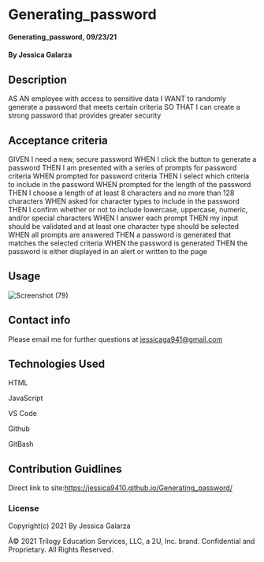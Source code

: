 # Generating_password

#### Generating_password, 09/23/21

#### By Jessica Galarza

## Description

AS AN employee with access to sensitive data
I WANT to randomly generate a password that meets certain criteria
SO THAT I can create a strong password that provides greater security

## Acceptance criteria

GIVEN I need a new, secure password
WHEN I click the button to generate a password
THEN I am presented with a series of prompts for password criteria
WHEN prompted for password criteria
THEN I select which criteria to include in the password
WHEN prompted for the length of the password
THEN I choose a length of at least 8 characters and no more than 128 characters
WHEN asked for character types to include in the password
THEN I confirm whether or not to include lowercase, uppercase, numeric, and/or special characters
WHEN I answer each prompt
THEN my input should be validated and at least one character type should be selected
WHEN all prompts are answered
THEN a password is generated that matches the selected criteria
WHEN the password is generated
THEN the password is either displayed in an alert or written to the page

## Usage

![Screenshot (79)](https://user-images.githubusercontent.com/87554644/134607720-f1fdc64e-02a4-4fae-9c26-6149dd1999e4.png)

## Contact info

Please email me for further questions at jessicaga941@gmail.com

## Technologies Used

HTML

JavaScript

VS Code

Github

GitBash

## Contribution Guidlines

Direct link to site:https://jessica9410.github.io/Generating_password/

### License

Copyright(c) 2021 By Jessica Galarza

Â© 2021 Trilogy Education Services, LLC, a 2U, Inc. brand. Confidential and Proprietary. All Rights Reserved.
